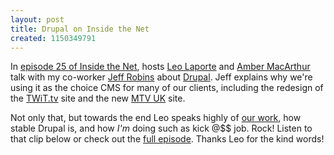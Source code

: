 ```yaml
--- 
layout: post
title: Drupal on Inside the Net
created: 1150349791
---
```

In <a href="http://twit.tv/itn25">episode 25 of Inside the Net</a>, hosts <a href="http://www.leoville.com/">Leo Laporte</a> and <a href="http://ambermac.com/">Amber MacArthur</a> talk with my co-worker <a href="http://www.jjeff.com/">Jeff Robins</a> about <a href="http://drupal.org">Drupal</a>. Jeff explains why we're using it as the choice CMS for many of our clients, including the redesign of the <a href="http://twit.tv">TWiT.tv</a> site and the new <a href="http://www.mtv.co.uk">MTV UK</a> site.

Not only that, but towards the end Leo speaks highly of <a href="http://lullabot.com">our work</a>, how stable Drupal is, and how <em>I'm</em> doing such as kick @$$ job. Rock! Listen to that clip below or check out the <a href="http://www.podtrac.com/pts/redirect.mp3?http://aolradio.podcast.aol.com/insidethenet/ITN-025.mp3">full episode</a>. Thanks Leo for the kind words!

